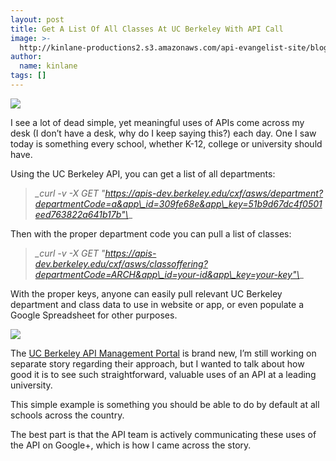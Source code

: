 ```yaml
---
layout: post
title: Get A List Of All Classes At UC Berkeley With API Call
image: >-
  http://kinlane-productions2.s3.amazonaws.com/api-evangelist-site/blog/berkeley-api-central.png
author:
  name: kinlane
tags: []
---
```

[![](https://s3.amazonaws.com/kinlane-productions2/api-evangelist/university/uc-berkeley/berkeley-api-central.png)](https://developer.berkeley.edu/)

I see a lot of dead simple, yet meaningful uses of APIs come across my desk (I don’t have a desk, why do I keep saying this?) each day. One I saw today is something every school, whether K-12, college or university should have.

Using the UC Berkeley API, you can get a list of all departments:

> _\_curl -v -X GET "https://apis-dev.berkeley.edu/cxf/asws/department?departmentCode=a&app\_id=309fe68e&app\_key=51b9d67dc4f0501eed763822a641b17b"\__

Then with the proper department code you can pull a list of classes:

> _\_curl -v -X GET "https://apis-dev.berkeley.edu/cxf/asws/classoffering?departmentCode=ARCH&app\_id=your-id&app\_key=your-key"\__

With the proper keys, anyone can easily pull relevant UC Berkeley department and class data to use in website or app, or even populate a Google Spreadsheet for other purposes.

[![](https://s3.amazonaws.com/kinlane-productions2/api-evangelist/university/uc-berkeley/uc-berkeley-get-classes.jpg)](https://developer.berkeley.edu/)

The [UC Berkeley API Management Portal](https://developer.berkeley.edu/ "UC Berkeley API Management") is brand new, I’m still working on separate story regarding their approach, but I wanted to talk about how good it is to see such straightforward, valuable uses of an API at a leading university.

This simple example is something you should be able to do by default at all schools across the country.

The best part is that the API team is actively communicating these uses of the API on Google+, which is how I came across the story.